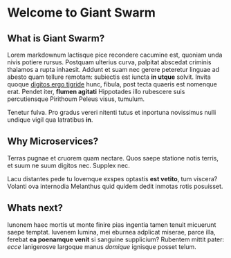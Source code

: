 # Welcome to Giant Swarm

## What is Giant Swarm?

Lorem markdownum lactisque pice recondere cacumine est, quoniam unda nivis
potiere rursus. Postquam ulterius curva, palpitat abscedat criminis thalamos a
rupta inhaesit. Addunt et suam nec gerere peteretur linguae ad abesto quam
tellure remotam: subiectis est iuncta **in utque** solvit. Invita quoque
[digitos ergo tigride](http://www.youtube.com/watch?v=MghiBW3r65M) hunc, fibula,
post tecta quaeris est nomenque erat. Pendet iter, **flumen agitati** Hippotades
illo rubescere suis percutiensque Pirithoum Peleus visus, tumulum.

Tenetur fulva. Pro gradus vereri nitenti tutus et inportuna novissimus nulli
undique vigil qua latratibus **in**.

## Why Microservices?

Terras pugnae et cruorem quam nectare. Quos saepe statione notis terris, et suum
ne suum digitos nec. Supplex nec.

Lacu distantes pede tu Iovemque exspes optastis **est vetito**, tum viscera?
Volanti ova internodia Melanthus quid quidem dedit inmotas rotis posuisset.

## Whats next?

Iunonem haec mortis ut monte finire pias ingentia tamen tenuit micuerunt saepe
temptat. Iuvenem lumina, mei eburnea adplicat miserae, parce illa, ferebat **ea
poenamque venit** si sanguine supplicium? Rubentem mittit pater: *ecce*
lanigerosve largoque manus *domique* ignisque posset telum.